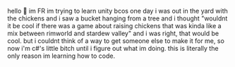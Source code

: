 hello 👋 im FR
im trying to learn unity bcos one day i was out in the yard with the chickens
and i saw a bucket hanging from a tree and i thought "wouldnt it be cool if
there was a game about raising chickens that was kinda like a mix between 
rimworld and stardew valley" and i was right, that would be cool. but i couldnt
think of a way to get someone else to make it for me, so now i'm c#'s little
bitch until i figure out what im doing. this is literally the only reason im
learning how to code.
